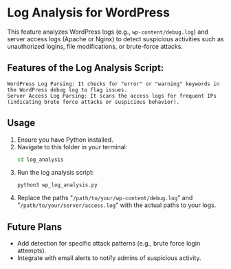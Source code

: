 # Log Analysis for WordPress

This feature analyzes WordPress logs (e.g., `wp-content/debug.log`) and server access logs (Apache or Nginx) to detect suspicious activities such as unauthorized logins, file modifications, or brute-force attacks.

## Features of the Log Analysis Script:

    WordPress Log Parsing: It checks for "error" or "warning" keywords in the WordPress debug log to flag issues.
    Server Access Log Parsing: It scans the access logs for frequent IPs (indicating brute force attacks or suspicious behavior).

## Usage

1. Ensure you have Python installed.
2. Navigate to this folder in your terminal:
   ```bash
   cd log_analysis
   ```
3. Run the log analysis script:
   ```
   python3 wp_log_analysis.py
   ```
4.  Replace the paths "`/path/to/your/wp-content/debug.log`" and "`/path/to/your/server/access.log`" with the actual paths to your logs.
   
 
## Future Plans

- Add detection for specific attack patterns (e.g., brute force login attempts).
- Integrate with email alerts to notify admins of suspicious activity.
